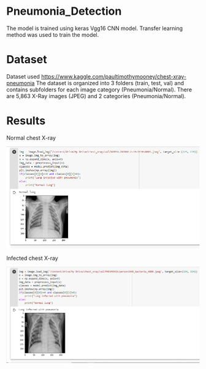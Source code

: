 # Pneumonia_Detection
The model is trained using keras Vgg16 CNN model.
Transfer learning method was used to train the model.
# Dataset 
Dataset used https://www.kaggle.com/paultimothymooney/chest-xray-pneumonia
The dataset is organized into 3 folders (train, test, val) and contains subfolders for each image category (Pneumonia/Normal). There are 5,863 X-Ray images (JPEG) and 2 categories (Pneumonia/Normal). 
# Results
Normal chest X-ray

![normalimg](https://github.com/pvp16/Pneumonia_Detection/blob/master/images/normal1.png?raw=true)

Infected chest X-ray

![infimg](https://github.com/pvp16/Pneumonia_Detection/blob/master/images/infected1.PNG?raw=true)
